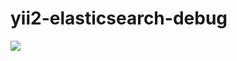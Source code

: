 # yii2-elasticsearch-debug

![](https://monosnap_files.s3.amazonaws.com/ms_61669/quYy31NVdBigm4rom6W8y1epkT5zPA/%25D0%25A0%25D0%25B5%25D0%25B7%25D1%2583%25D0%25BB%25D1%258C%25D1%2582%25D0%25B0%25D1%2582%25D1%258B%2B%25D0%25BF%25D0%25BE%25D0%25B8%25D1%2581%25D0%25BA%25D0%25B0%2B2018-10-27%2B08-57-05.png?Signature=%2Be01GljjJg302M7IU9EiCjEu1P8%3D&Expires=1540621144&AWSAccessKeyId=AKIAJG2SOFH45AI7FPOQ&response-content-disposition=attachment%3B%20filename%2A%3DUTF-8%27%27%25D0%25A0%25D0%25B5%25D0%25B7%25D1%2583%25D0%25BB%25D1%258C%25D1%2582%25D0%25B0%25D1%2582%25D1%258B%2520%25D0%25BF%25D0%25BE%25D0%25B8%25D1%2581%25D0%25BA%25D0%25B0%25202018-10-27%252008-57-05.png&response-content-type=image/png)

